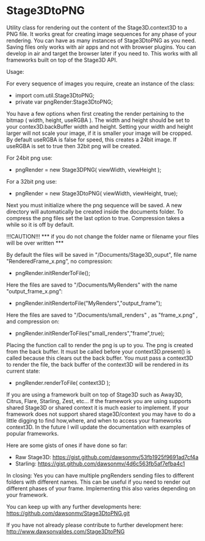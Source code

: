# Stage3DtoPNG
Utility class for rendering out the content of the Stage3D.context3D to a PNG file. It works great for creating image sequences for any phase of your rendering. You can have as many instances of Stage3DtoPNG as you need. Saving files only works with air apps and not with browser plugins. You can develop in air and target the browser later if you need to. This works with all frameworks built on top of the Stage3D API. 

Usage:

For every sequence of images you require, create an instance of the class:

- import com.util.Stage3DtoPNG;
- private var pngRender:Stage3DtoPNG;


You have a few options when first creating the render pertaining to the bitmap ( width, height, useRGBA ). The width and height should be set to your contex3D.backBuffer width and height. Setting your width and height larger will not scale your image, if it is smaller your image will be cropped. By default useRGBA is false for speed, this creates a 24bit image. If useRGBA is set to true then 32bit png will be created. 


For 24bit png use:

- pngRender = new Stage3DPNG( viewWidth, viewHeight );


For a 32bit png use:

- pngRender = new Stage3DtoPNG( viewWidth, viewHeight, true);


Next you must initialize where the png sequence will be saved. A new directory will automatically be created inside the documents folder. To compress the png files set the last option to true. Compression takes a while so it is off by default.

!!!CAUTION!!! 
*** if you do not change the folder name or filename your files will be over written ***


By default the files will be saved in "/Documents/Stage3D_ouput", file name "RenderedFrame_x.png”, no compression:

- pngRender.initRenderToFile();


Here the files are saved to "/Documents/MyRenders" with the name "output_frame_x.png”:

- pngRender.initRendertoFile("MyRenders","output_frame");


Here the files are saved to "/Documents/small_renders" , as "frame_x.png” , and compression on:

- pngRender.initRenderToFiles("small_renders","frame",true);


Placing the function call to render the png is up to you. The png is created from the back buffer. It must be called before your context3D.present() is called because this clears out the back buffer. You must pass a context3D to render the file, the back buffer of the context3D will be rendered in its current state:

- pngRender.renderToFile( context3D );

If you are using a framework built on top of Stage3D such as Away3D, Citrus, Flare, Starling, Zest, etc... If the framework you are using supports shared Stage3D or shared context it is much easier to implement. If your framework does not support shared stage3D/context you may have to do a little digging to find how,where, and when to access your frameworks context3D. In the future I will update the documentation with examples of popular frameworks.

Here are some gists of ones if have done so far:

- Raw Stage3D: https://gist.github.com/dawsonmv/53fb1925f9691ad7cf4a
- Starling: https://gist.github.com/dawsonmv/4d6c563fb5af7efba4c1

In closing:
Yes you can have multiple pngRenders sending files to different folders with different names. This can be useful if you need to render out different phases of your frame. Implementing this also varies depending on your framework.

You can keep up with any further developments here:
https://github.com/dawsonmv/Stage3DtoPNG.git

If you have not already please contribute to further development here:
http://www.dawsonvaldes.com/Stage3DtoPNG
